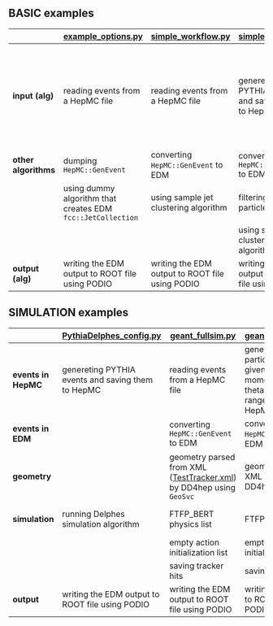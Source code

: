 ## BASIC examples


|                      | [example_options.py](../options/example_options.py)         | [simple_workflow.py](../options/simple_workflow.py) | [simple_pythia.py](../options/simple_pythia.py)   | [particleGun.py](../Generation/options/particleGun.py)                                                                         | [genJetClustering.py](../Reconstruction/options/genJetClustering.py) |
|----------------------|-------------------------------------------------------------|-----------------------------------------------------|---------------------------------------------------|--------------------------------------------------------------------------------------------------------------------------------|----------------------------------------------------------------------|
| **input (alg)**      | reading events from a HepMC file                            | reading events from a HepMC file                    | genereting PYTHIA events and saving them to HepMC | generating single particle events from a given list of types, with momentum, phi and theta from a given range, saving to HepMC | reading events from a HepMC file                                     |
| **other algorithms** |  dumping `HepMC::GenEvent`                                  | converting `HepMC::GenEvent` to EDM                 | converting `HepMC::GenEvent` to EDM               | dumping `HepMC::GenEvent`                                                                                                      | creating the histograms for HepMC                                    |
|                      | using dummy algorithm that creates EDM `fcc::JetCollection` | using sample jet clustering algorithm               | filtering MC particles                            | creating the histograms for HepMC                                                                                              | using sample jet clustering algorithm                                |
|                      |                                                             |                                                     | using sample jet clustering algorithm             |                                                                                                                                | creating the histograms for jets                                     |
| **output (alg)**     | writing the EDM output to ROOT file using PODIO             | writing the EDM output to ROOT file using PODIO     | writing the EDM output to ROOT file using PODIO   | writing histograms to ROOT file                                                                                                | writing histograms to ROOT file                                      |


## SIMULATION examples


|                     | [PythiaDelphes_config.py](../options/PythiaDelphes_config.py) | [geant_fullsim.py](../options/geant_fullsim.py)                                                                                 | [geant_pgun_fullsim.py](../options/geant_pgun_fullsim.py)                                                                      | [geant_fullsim_hcal.py](../Sim/SimG4Components/tests/geant_fullsim_hcal.py)                                               | [geant_fullsim_gdml.py](../Sim/SimG4Components/tests/geant_fullsim_gdml.py)                    | [geant_fastsim.py](../options/geant_fastsim.py)                                                                                                   |
|---------------------|---------------------------------------------------------------|---------------------------------------------------------------------------------------------------------------------------------|--------------------------------------------------------------------------------------------------------------------------------|---------------------------------------------------------------------------------------------------------------------------|------------------------------------------------------------------------------------------------|---------------------------------------------------------------------------------------------------------------------------------------------------|
| **events in HepMC** | genereting PYTHIA events and saving them to HepMC             | reading events from a HepMC file                                                                                                | generating single particle events from a given list of types, with momentum, phi and theta from a given range, saving to HepMC | reading events from a HepMC file                                                                                          | reading events from a HepMC file                                                               | reading events from a HepMC file                                                                                                                  |
| **events in EDM**   |                                                               | converting `HepMC::GenEvent` to EDM                                                                                             | converting `HepMC::GenEvent` to EDM                                                                                            | converting `HepMC::GenEvent` to EDM                                                                                       | converting `HepMC::GenEvent` to EDM                                                            | converting `HepMC::GenEvent` to EDM                                                                                                               |
| **geometry**        |                                                               | geometry parsed from XML ([TestTracker.xml](../DetectorDescription/Detectors/compact/TestTracker.xml)) by DD4hep using `GeoSvc` | geometry parsed from XML ([TestHCal.xml](../DetectorDescription/Detectors/compact/TestHCal.xml)) by DD4hep using `GeoSvc`      | geometry parsed from XML ([TestHCal.xml](../DetectorDescription/Detectors/compact/TestHCal.xml)) by DD4hep using `GeoSvc` | geometry taken from [GDML file](../Sim/SimG4Common/gdml/example.xml) (no sensitive detectors!) |  geometry parsed from XML ([ParametricSimTracker.xml](../DetectorDescription/Detectors/compact/ParametricSimTracker.xml) by DD4hep using `GeoSvc` |
| **simulation**      | running Delphes simulation algorithm                          | FTFP_BERT physics list                                                                                                          | FTFP_BERT physics list                                                                                                         | FTFP_BERT physics list                                                                                                    | FTFP_BERT physics list                                                                         | FTFP_BERT physics list + `sim::FastSimPhysics` with parametrization process                                                                       |
|                     |                                                               | empty action initialization list                                                                                                | empty action initialization list                                                                                               | empty action initialization list                                                                                          | empty action initialization list                                                               | action initialization creates fast sim models                                                                                                     |
|                     |                                                               | saving tracker hits                                                                                                             | saving HCal hits                                                                                                               | saving HCal hits                                                                                                          |                                                                                                | saving smeared particles                                                                                                                          |
| **output**          | writing the EDM output to ROOT file using PODIO               | writing the EDM output to ROOT file using PODIO                                                                                 | writing the EDM output to ROOT file using PODIO                                                                                | writing the EDM output to ROOT file using PODIO                                                                           | writing the EDM output to ROOT file using PODIO                                                | writing the EDM output to ROOT file using PODIO                                                                                                   |